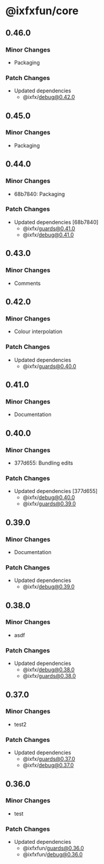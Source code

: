 # @ixfxfun/core

## 0.46.0

### Minor Changes

- Packaging

### Patch Changes

- Updated dependencies
  - @ixfx/debug@0.42.0

## 0.45.0

### Minor Changes

- Packaging

## 0.44.0

### Minor Changes

- 68b7840: Packaging

### Patch Changes

- Updated dependencies [68b7840]
  - @ixfx/guards@0.41.0
  - @ixfx/debug@0.41.0

## 0.43.0

### Minor Changes

- Comments

## 0.42.0

### Minor Changes

- Colour interpolation

### Patch Changes

- Updated dependencies
  - @ixfx/guards@0.40.0

## 0.41.0

### Minor Changes

- Documentation

## 0.40.0

### Minor Changes

- 377d655: Bundling edits

### Patch Changes

- Updated dependencies [377d655]
  - @ixfx/debug@0.40.0
  - @ixfx/guards@0.39.0

## 0.39.0

### Minor Changes

- Documentation

### Patch Changes

- Updated dependencies
  - @ixfx/debug@0.39.0

## 0.38.0

### Minor Changes

- asdf

### Patch Changes

- Updated dependencies
  - @ixfx/debug@0.38.0
  - @ixfx/guards@0.38.0

## 0.37.0

### Minor Changes

- test2

### Patch Changes

- Updated dependencies
  - @ixfx/guards@0.37.0
  - @ixfx/debug@0.37.0

## 0.36.0

### Minor Changes

- test

### Patch Changes

- Updated dependencies
  - @ixfxfun/guards@0.36.0
  - @ixfxfun/debug@0.36.0

